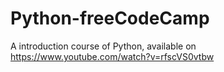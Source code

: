 # Python-freeCodeCamp
A introduction course of Python, available on https://www.youtube.com/watch?v=rfscVS0vtbw
